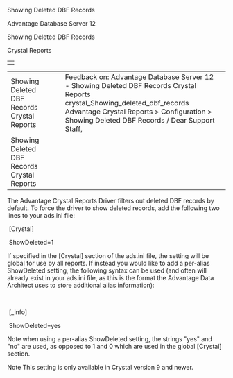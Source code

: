 Showing Deleted DBF Records




Advantage Database Server 12  

Showing Deleted DBF Records

Crystal Reports

|  |
| --- |
|  |

|  |  |  |  |  |
| --- | --- | --- | --- | --- |
| Showing Deleted DBF Records  Crystal Reports |  |  | Feedback on: Advantage Database Server 12 - Showing Deleted DBF Records Crystal Reports crystal\_Showing\_deleted\_dbf\_records Advantage Crystal Reports > Configuration > Showing Deleted DBF Records / Dear Support Staff, |  |
| Showing Deleted DBF Records  Crystal Reports |  |  |  |  |

The Advantage Crystal Reports Driver filters out deleted DBF records by default. To force the driver to show deleted records, add the following two lines to your ads.ini file:

 [Crystal]

 ShowDeleted=1

If specified in the [Crystal] section of the ads.ini file, the setting will be global for use by all reports. If instead you would like to add a per-alias ShowDeleted setting, the following syntax can be used (and often will already exist in your ads.ini file, as this is the format the Advantage Data Architect uses to store additional alias information):

 

 [<YourAliasName>\_info]

 ShowDeleted=yes

Note when using a per-alias ShowDeleted setting, the strings "yes" and "no" are used, as opposed to 1 and 0 which are used in the global [Crystal] section.

Note This setting is only available in Crystal version 9 and newer.